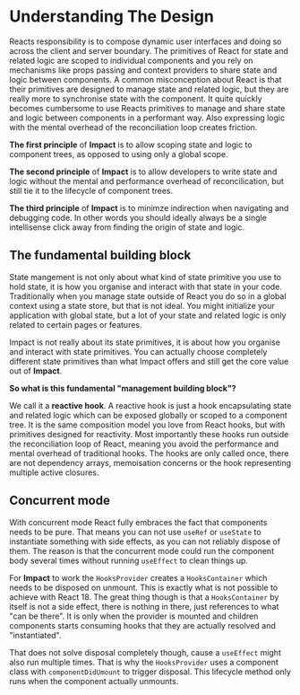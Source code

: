 # Understanding The Design

Reacts responsibility is to compose dynamic user interfaces and doing so across the client and server boundary. The primitives of React for state and related logic are scoped to individual components and you rely on mechanisms like props passing and context providers to share state and logic between components. A common misconception about React is that their primitives are designed to manage state and related logic, but they are really more to synchronise state with the component. It quite quickly becomes cumbersome to use Reacts primitives to manage and share state and logic between components in a performant way. Also expressing logic with the mental overhead of the reconciliation loop creates friction.

**The first principle** of **Impact** is to allow scoping state and logic to component trees, as opposed to using only a global scope.

**The second principle** of **Impact** is to allow developers to write state and logic without the mental and performance overhead of reconcilication, but still tie it to the lifecycle of component trees.

**The third principle** of **Impact** is to minimze indirection when navigating and debugging code. In other words you should ideally always be a single intellisense click away from finding the origin of state and logic.

## The fundamental building block

State mangement is not only about what kind of state primitive you use to hold state, it is how you organise and interact with that state in your code. Traditionally when you manage state outside of React you do so in a global context using a state store, but that is not ideal. You might initialize your application with global state, but a lot of your state and related logic is only related to certain pages or features.

Impact is not really about its state primitives, it is about how you organise and interact with state primitives. You can actually choose completely different state primitives than what Impact offers and still get the core value out of **Impact**.

**So what is this fundamental "management building block"?**

We call it a **reactive hook**. A reactive hook is just a hook encapsulating state and related logic which can be exposed globally or scoped to a component tree. It is the same composition model you love from React hooks, but with primitives designed for reactivity. Most importantly these hooks run outside the reconciliation loop of React, meaning you avoid the performance and mental overhead of traditional hooks. The hooks are only called once, there are not dependency arrays, memoisation concerns or the hook representing multiple active closures.

## Concurrent mode

With concurrent mode React fully embraces the fact that components needs to be pure. That means you can not use `useRef` or `useState` to instantiate something with side effects, as you can not reliably dispose of them. The reason is that the concurrent mode could run the component body several times without running `useEffect` to clean things up.

For **Impact** to work the `HooksProvider` creates a `HooksContainer` which needs to be disposed on unmount. This is exactly what is not possible to achieve with React 18. The great thing though is that a `HooksContainer` by itself is not a side effect, there is nothing in there, just references to what "can be there". It is only when the provider is mounted and children components starts consuming hooks that they are actually resolved and "instantiated".

That does not solve disposal completely though, cause a `useEffect` might also run multiple times. That is why the `HooksProvider` uses a component class with `componentDidUmount` to trigger disposal. This lifecycle method only runs when the component actually unmounts.

